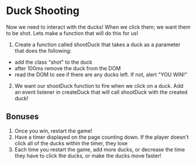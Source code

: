 # Duck Shooting

Now we need to interact with the ducks! When we click them; we want them to be shot. Lets make a function that will do this for us!
  
1. Create a function called shootDuck that takes a duck as a parameter that does the following:
  - add the class "shot" to the duck 
  - after 100ms remove the duck from the DOM
  - read the DOM to see if there are any ducks left. If not, alert "YOU WIN!"

2. We want our shootDuck function to fire when we click on a duck. Add an event listener in createDuck that will call shootDuck with the created duck!

## Bonuses

1. Once you win, restart the game! 
2. Have a timer displayed on the page counting down. If the player doesn't click all of the ducks within the timer, they lose
3. Each time you restart the game, add more ducks, or decrease the time they have to click the ducks, or make the ducks move faster!
